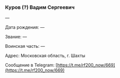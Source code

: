 ### Куров (?) Вадим Сергеевич

—

Дата рождения: —

Звание: —

Воинская часть: —

Адрес: Московская область, г. Шахты

Сообщение в Telegram: [https://t.me/rf200_now/669](https://t.me/rf200_now/669)
